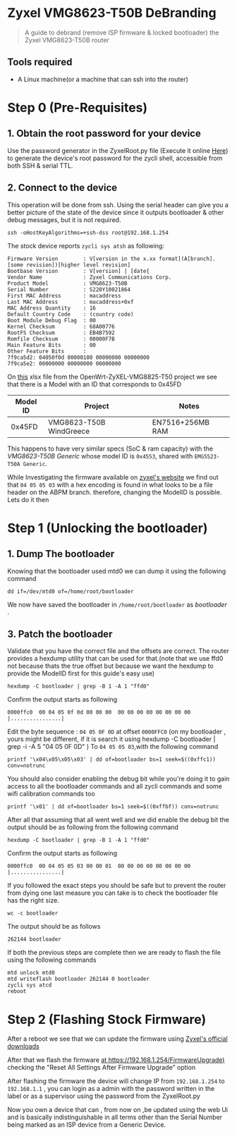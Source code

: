 # Zyxel VMG8623-T50B DeBranding
> A guide to debrand (remove ISP firmware & locked bootloader) the Zyxel VMG8623-T50B router

## Tools required 
- A Linux machine(or a machine that can ssh into the router)


# Step 0 (Pre-Requisites)

## 1. Obtain the root password for your device 

Use the password generator in the ZyxelRoot.py file (Execute it online [Here](https://www.onlinegdb.com/XR_spa_we)) to generate the device's root password for the zycli shell, accessible from both SSH & serial TTL. 

## 2. Connect to the device 

This operation will be done from ssh.
Using the serial header  can give you a better picture of the state of the device since it outputs bootloader & other debug messages, but it is not required. 
```
ssh -oHostKeyAlgorithms=+ssh-dss root@192.168.1.254
``` 


The stock device reports `zycli sys atsh` as following: 

```
Firmware Version        : V[version in the x.xx format](A[branch].[some revision])[higher level revision]
Bootbase Version        : V[version] | [date{
Vendor Name             : Zyxel Communications Corp.
Product Model           : VMG8623-T50B
Serial Number           : S220Y10021864
First MAC Address       : macaddress
Last MAC Address        : macaddress+0xf
MAC Address Quantity    : 16
Default Country Code    : (country code)
Boot Module Debug Flag  : 00
Kernel Checksum         : 68A00776
RootFS Checksum         : EB4B7592
Romfile Checksum        : 00000F7B
Main Feature Bits       : 00
Other Feature Bits      :
7f9ca5d2: 04050f0d 00000100 00000000 00000000
7f9ca5e2: 00000000 00000000 00000000
```

On [this](https://github.com/AgostinoA/OpenWrt-ZyXEL-VMG8825-T50/blob/main/stock/V5.50(ABOM.3)C0/docs_zyxel/Zyxel_Model_ID_and_Firmware_version.xlsx) xlsx file from the OpenWrt-ZyXEL-VMG8825-T50 project we see that there is a Model with an ID that corresponds to 0x45FD

|Model ID|	Project|	Notes |
|-|-|-|
|0x45FD|	VMG8623-T50B WindGreece|	EN7516+256MB RAM|

This happens to have very similar specs (SoC & ram capacity) with the _VMG8623-T50B Generic_ whose model ID is `0x4553`, shared with `EMG5523-T50A Generic`.

While Investigating the firmware available on [zyxel's website](https://www.zyxel.com/global/en/support/download?model=vmg3625-t50b) we find out that `04 05 05 03` with a hex encoding is found in what looks to be a file header on the ABPM branch.
therefore, changing the ModelID is  possible. Lets do it then 


# Step 1 (Unlocking the bootloader)

## 1. Dump The bootloader 

Knowing that the bootloader used mtd0 we can dump it using the following command

```
dd if=/dev/mtd0 of=/home/root/bootloader
```
We now have saved the bootloader in `/home/root/bootloader` as _bootloader_ .

## 3. Patch the bootloader 

Validate that you have the correct file and the offsets are correct. The router provides a hexdump utility that can be used for that.(note that we use ffd0 not because thats the true offset but because we want the hexdump to provide the ModelID first for this guide's easy use)
```
hexdump -C bootloader | grep -B 1 -A 1 "ffd0"
```
Confirm the output starts as following
```
0000ffc0  00 04 05 0f 0d 00 00 00  00 00 00 00 00 00 00 00  |................|

```

Edit the byte sequence : `04 05 0F 0D` at offset `0000FFC0` (on my bootloader , yours might be different, if it is search it using hexdump -C bootloader | grep -i -A 5 "04 05 0F 0D"
) To `04 05 05 03`,with the following command
```
printf '\x04\x05\x05\x03' | dd of=bootloader bs=1 seek=$((0xffc1)) conv=notrunc
```
You should also consider enabling the debug bit while you're doing it to gain access to all the bootloader commands and all zycli commands and some wifi calibration commands too
```
printf '\x01' | dd of=bootloader bs=1 seek=$((0xffbf)) conv=notrunc
```
 After all that assuming that all went well and we did enable the debug bit the output should be as following from the following command
```
hexdump -C bootloader | grep -B 1 -A 1 "ffd0"
```
Confirm the output starts as following
```
0000ffc0  00 04 05 05 03 00 00 01  00 00 00 00 00 00 00 00  |................|
```
If you followed the exact steps you should be safe but to prevent the router from dying one last measure you can take is to check the bootloader file has the right size.
```
wc -c bootloader
```
The output should be as follows
```
262144 bootloader
```
If both the previous steps are complete then we are ready to flash the file using the following commands
```
mtd unlock mtd0
mtd writeflash bootloader 262144 0 bootloader
zycli sys atcd
reboot
```


# Step 2  (Flashing Stock Firmware)

After a reboot we see that we can update the firmware using [Zyxel's official downloads](https://www.zyxel.com/global/en/support/download?model=vmg3625-t50b)

After that we flash the firmware [at https://192.168.1.254/FirmwareUpgrade)](https://192.168.1.254/FirmwareUpgrade) checking the "Reset All Settings After Firmware Upgrade" option

After flashing the firmware the device will change IP from `192.168.1.254` to `192.168.1.1` , you can login as a admin with the password written in the label
or as a supervisor using the password from the ZyxelRoot.py

Now you own a device that can , from now on ,be updated using the web Ui and is basically indistinguishable in all terms other than the Serial Number being marked as an ISP device from a Generic Device.
